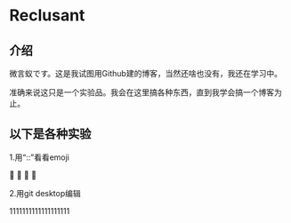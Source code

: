 # Reclusant

## 介绍

微言蚁です。这是我试图用Github建的博客，当然还啥也没有，我还在学习中。  

准确来说这只是一个实验品。我会在这里搞各种东西，直到我学会搞一个博客为止。  

## 以下是各种实验

1.用“::”看看emoji

:pizza: :apple: :man: :horse:

2.用git desktop编辑   

1111111111111111111  



